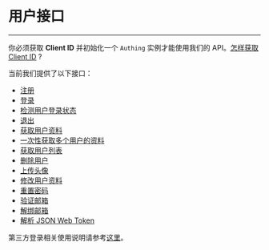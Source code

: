 # 用户接口

----------

你必须获取 **Client ID** 并初始化一个 ```Authing``` 实例才能使用我们的 API。[怎样获取 Client ID](/quick_start/howto.md) ?

当前我们提供了以下接口：

- [注册](https://docs.authing.cn/#/user_service/add_user)
- [登录](https://docs.authing.cn/#/user_service/login)
- [检测用户登录状态](https://docs.authing.cn/#/user_service/check_login_status)
- [退出](https://docs.authing.cn/#/user_service/logout)
- [获取用户资料](https://docs.authing.cn/#/user_service/get_user_info)
- [一次性获取多个用户的资料](https://docs.authing.cn/#/user_service/user_patch)
- [获取用户列表](https://docs.authing.cn/#/user_service/get_user)
- [删除用户](https://docs.authing.cn/#/user_service/remove_user)
- [上传头像](https://docs.authing.cn/#/user_service/upload_avatar)
- [修改用户资料](https://docs.authing.cn/#/user_service/update_user)
- [重置密码](https://docs.authing.cn/#/user_service/reset_password)
- [验证邮箱](https://docs.authing.cn/#/user_service/verify_email)
- [解绑邮箱](https://docs.authing.cn/#/user_service/unbind_email)
- [解析 JSON Web Token](https://docs.authing.cn/#/user_service/jsonwebtoken)

第三方登录相关使用说明请参考[这里](https://docs.authing.cn/#/oauth/oauth)。
